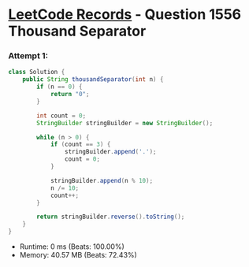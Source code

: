 # [LeetCode Records](../../README.md) - Question 1556 Thousand Separator

### Attempt 1: 
```java
class Solution {
    public String thousandSeparator(int n) {
        if (n == 0) {
            return "0";
        }

        int count = 0;
        StringBuilder stringBuilder = new StringBuilder();

        while (n > 0) {
            if (count == 3) {
                stringBuilder.append('.');
                count = 0;
            }

            stringBuilder.append(n % 10);
            n /= 10;
            count++;
        }

        return stringBuilder.reverse().toString();
    }
}
```
- Runtime: 0 ms (Beats: 100.00%)
- Memory: 40.57 MB (Beats: 72.43%)

<br>
